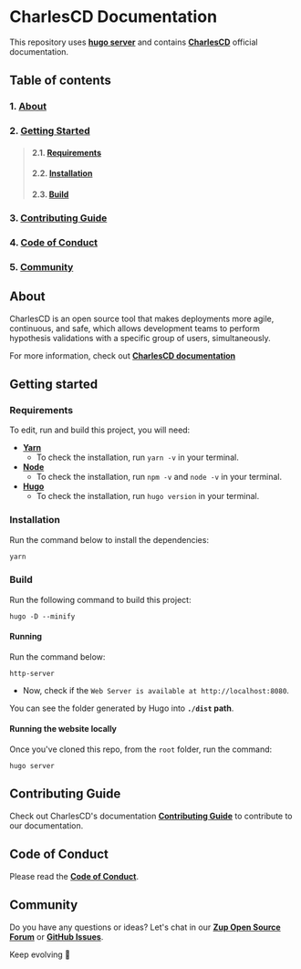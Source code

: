 # **CharlesCD Documentation**

This repository uses [**hugo server**](https://gohugo.io/commands/hugo_server/) and contains **[CharlesCD](https://charlescd.io/)** official documentation.

## **Table of contents**
### 1. [**About**](#About)
### 2. [**Getting Started**](#getting-started)
> #### 2.1. [**Requirements**](#requirements)
> #### 2.2. [**Installation**](#installation)
> #### 2.3. [**Build**](#build)
### 3. [**Contributing Guide**](#contributing-guide)
### 4. [**Code of Conduct**](#code-of-conduct)
### 5. [**Community**](#community)


## **About** 
 
CharlesCD is an open source tool that makes deployments more agile, continuous, and safe, which allows development teams to perform hypothesis validations with a specific group of users, simultaneously.

For more information, check out [**CharlesCD documentation**](https://docs.charlescd.io/) 

## **Getting started**

### **Requirements**
To edit, run and build this project, you will need:
* [**Yarn**](https://yarnpkg.com/)
    - To check the installation, run `yarn -v` in your terminal.
* [**Node**](https://nodejs.org/en/)
    - To check the installation, run `npm -v` and `node -v` in your terminal.
* [**Hugo**](https://gohugo.io/getting-started/installing/)
    - To check the installation, run `hugo version` in your terminal.

### **Installation**
Run the command below to install the dependencies: 

```bash
yarn
```

### **Build**
Run the following command to build this project: 

```
hugo -D --minify
```

#### **Running**

Run the command below:

```
http-server
```

- Now, check if the `Web Server is available at http://localhost:8080`.

You can see the folder generated by Hugo into **`./dist` path**.

#### **Running the website locally**

Once you've cloned this repo, from the `root` folder, run the command:

```
hugo server
```

## **Contributing Guide**
Check out CharlesCD's documentation [**Contributing Guide**](https://github.com/ZupIT/docs-charles/blob/main/CONTRIBUTING.md) to contribute to our documentation. 


## **Code of Conduct**
Please read the [**Code of Conduct**](https://github.com/ZupIT/docs-charles/blob/main/CODE_OF_CONDUCT.md).

## **Community**

Do you have any questions or ideas? Let's chat in our [**Zup Open Source Forum**](https://forum.zup.com.br) or [**GitHub Issues**](https://github.com/ZupIT/docs-charles/issues).


Keep evolving :rocket: